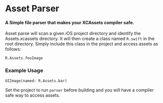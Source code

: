 # Asset Parser

#### A Simple file parser that makes your XCAssets compiler safe.

Asset parse will scan a given iOS project directory and identify the Assets.xcassets directory. It will then create a class named `R.swift` in the root directory. Simply include this class in the project and access assets as follows:

```
R.Assets.fooImage
```

### Example Usage
```
UIImage(named: R.Assets.bar)
```

Set the project to run `parser` before building and you will have a compiler safe way to access assets.